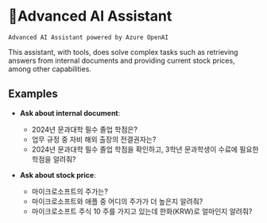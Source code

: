 # 🤖Advanced AI Assistant

`Advanced AI Assistant powered by Azure OpenAI`

This assistant, with tools, does solve complex tasks such as retrieving answers from internal documents and providing current stock prices, among other capabilities.

## Examples

- **Ask about internal document**:
    - 2024년 문과대학 필수 졸업 학점은?
    - 업무 규정 중 자비 해외 출장의 전결권자는?
    - 2024년 문과대학 필수 졸업 학점을 확인하고, 3학년 문과학생이 수료에 필요한 학점을 알려줘?

- **Ask about stock price**:
    - 마이크로소프트의 주가는?
    - 마이크로소프트와 애플 중 어디의 주가가 더 높은지 알려줘?
    - 마이크로소프트 주식 10 주를 가지고 있는데 한화(KRW)로 얼마인지 알려줘?
